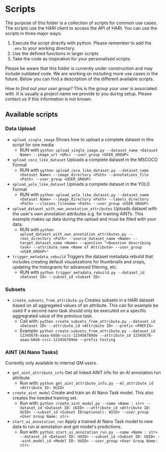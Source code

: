 # Scripts

The purpose of this folder is a collection of scripts for common use cases.
The scripts use the HARI client to access the API of HARI.
You can use the scripts in three major ways:
1. Execute the script directly with python. Please remember to add the `.env` to your working directory.
2. Use the defined functions in larger scripts
3. Take the code as inspiration for your personalised scripts.

Please be aware that this folder is currently under construction and may include outdated code.
We are working on including more use cases in the future.
Below you can find a description of the different available scripts.

*How to find out your user group?*
This is the group your user is associated with. It is usually a project name we provide to you during setup. Please contact us if this information is not known.

## Available scripts

### Data Upload

- `upload_single_image` Shows how to upload a complete dataset in this script for one media
  - RUN with `python upload_single_image.py --dataset_name <Dataset Name> --image_url <URL> --user_group <USER_GROUP>`
- `upload_coco_like_dataset` Uploads a complete dataset in the MSCOCO Format
  - RUN with `python upload_coco_like_dataset.py --dataset_name <Dataset Name> --image_directory <Path> --annotations_file <Path> --user_group <USER_GROUP>`
- `upload_yolo_like_dataset` Uploads a complete dataset in the YOLO Format
  - RUN with `python upload_yolo_like_dataset.py --dataset_name <Dataset Name> --image_directory <Path> --labels_directory <Path> --classes_filename <Path> --user_group <USER_GROUP>`
- `upload_dataset_with_own_annotation_attributes` Uploads dataset with the user's own annotation attributes e.g. for training AINTs. This example makes up data during the upload and must be filled with your data.
  - RUN with `python upload_dataset_with_own_annotation_attributes.py --root_directory <Path> --source_dataset_name <Name> --target_dataset_name <Name> --question "<Question describing task> --attribute_name <Name of Attribute> --user_group <USER_GROUP>"`
- `trigger_metadata_rebuild` Triggers the dataset metadata rebuild that includes creating default visualizations for thumbnails and crops, updating the histograms for advanced filtering, etc.
  - RUN with `python trigger_metadata_rebuild.py --dataset_id <Dataset ID> --subset_id <Subset ID>`

### Subsets

- `create_subsets_from_attribute.py` Creates subsets in a HARI dataset based on all aggregated values of an attribute.
  This can for example be used if a second nano task should only be executed on a specific aggregrated value of the previous task.
    - Call with: `python create_subsets_from_attribute.py --dataset_id <Dataset ID> --attribute_id <Attribute ID> --prefix <PREFIX>`
    - Example: `python create_subsets_from_attribute.py --dataset_id 12345678-aaaa-bbbb-cccc-123456789de --attribute_id 12345678-aaaa-bbbb-cccc-123456789de --prefix testing`


### AINT (AI Nano Tasks)

Currently only available to internal QM users.

- `get_aint_attribute_info` Get all linked AINT info for an AI annotation run attribute
  - Run with: `python get_aint_attribute_info.py --ml_attribute_id <Attribute ID: UUID>`
- `create_aint_model` Create and train an AI Nano Task model. This also creates the needed training set.
  - Run with: `python create_aint_model.py --name <Name : str> --dataset_id <Dataset ID: UUID> --attribute_id <Attribute ID: UUID> --subset_id <Subset ID(optional): UUID> --user_group <User Group Name: str>`
- `start_ai_annotation_run` Apply a trained AI Nano Task model to new data to run ai annotation and get model's predictions.
  - Run with: `python start_ai_annotation_run.py --name <Name : str> --dataset_id <Dataset ID: UUID> --subset_id <Subset ID: UUID> --aint_model_id <Model ID: UUID> --user_group <User Group Name: str>`
